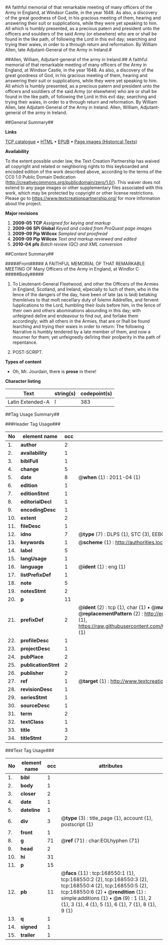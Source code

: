 #A faithful memorial of that remarkable meeting of many officers of the Army in England, at Windsor Castle, in the year 1648. As also, a discovery of the great goodness of God, in his gracious meeting of them, hearing and answering their suit or supplications, while they were yet speaking to him. All which is humbly presented, as a precious patern and president unto the officers and souldiers of the said Army (or elsewhere) who are or shall be found in the like path, of following the Lord in this evil day; searching and trying their waies, in order to a through return and reformation. By William Allen, late Adjutant-General of the Army in Ireland.#

##Allen, William, Adjutant-general of the army in Ireland.##
A faithful memorial of that remarkable meeting of many officers of the Army in England, at Windsor Castle, in the year 1648. As also, a discovery of the great goodness of God, in his gracious meeting of them, hearing and answering their suit or supplications, while they were yet speaking to him. All which is humbly presented, as a precious patern and president unto the officers and souldiers of the said Army (or elsewhere) who are or shall be found in the like path, of following the Lord in this evil day; searching and trying their waies, in order to a through return and reformation. By William Allen, late Adjutant-General of the Army in Ireland.
Allen, William, Adjutant-general of the army in Ireland.

##General Summary##

**Links**

[TCP catalogue](http://www.ota.ox.ac.uk/tcp/)  • 
[HTML](http://tei.it.ox.ac.uk/tcp/Texts-HTML/free/A74/A74991.html)  • 
[EPUB](http://tei.it.ox.ac.uk/tcp/Texts-EPUB/free/A74/A74991.epub) • 
[Page images (Historical Texts)](https://historicaltexts.jisc.ac.uk/eebo-99873604e)

**Availability**

To the extent possible under law, the Text Creation Partnership has waived all copyright and related or neighboring rights to this keyboarded and encoded edition of the work described above, according to the terms of the CC0 1.0 Public Domain Dedication (http://creativecommons.org/publicdomain/zero/1.0/). This waiver does not extend to any page images or other supplementary files associated with this work, which may be protected by copyright or other license restrictions. Please go to https://www.textcreationpartnership.org/ for more information about the project.

**Major revisions**

1. __2009-05__ __TCP__ *Assigned for keying and markup*
1. __2009-06__ __SPi Global__ *Keyed and coded from ProQuest page images*
1. __2009-09__ __Pip Willcox__ *Sampled and proofread*
1. __2009-09__ __Pip Willcox__ *Text and markup reviewed and edited*
1. __2010-04__ __pfs__ *Batch review (QC) and XML conversion*

##Content Summary##

#####Front#####
A FAITHFUL MEMORIAL OF THAT REMARKABLE MEETING OF Many Officers of the Army in England, at Windſor C
#####Body#####

1. To Lieutenant-General Fleetwood, and other the Officers of the Armies in England, Scotland, and Ireland, eſpecially to ſuch of them, who in the ſence of the dangers of the day, have been of late (as is ſaid) betaking themſelves to that moſt neceſſary duty of ſolemn Addreſſes, and fervent ſupplications to the Lord, humbling their ſouls before him, in the ſence of their own and others abominations abounding in this day; with unfeigned deſire and endeavour to find out, and forſake them accordingly; with all others in the Armies, that are or ſhall be found ſearching and trying their waies in order to return: The following Narrative is humbly tendered by a late member of them, and now a mourner for them; yet unfeignedly deſiring their proſperity in the path of repentance.

1. POST-SCRIPT.

**Types of content**

  * Oh, Mr. Jourdain, there is **prose** in there!

**Character listing**


|Text|string(s)|codepoint(s)|
|---|---|---|
|Latin Extended-A|ſ|383|

##Tag Usage Summary##

###Header Tag Usage###

|No|element name|occ|attributes|
|---|---|---|---|
|1.|__author__|2||
|2.|__availability__|1||
|3.|__biblFull__|1||
|4.|__change__|5||
|5.|__date__|8| @__when__ (1) : 2011-04 (1)|
|6.|__edition__|1||
|7.|__editionStmt__|1||
|8.|__editorialDecl__|1||
|9.|__encodingDesc__|1||
|10.|__extent__|2||
|11.|__fileDesc__|1||
|12.|__idno__|7| @__type__ (7) : DLPS (1), STC (3), EEBO-CITATION (1), PROQUEST (1), VID (1)|
|13.|__keywords__|1| @__scheme__ (1) : http://authorities.loc.gov/ (1)|
|14.|__label__|5||
|15.|__langUsage__|1||
|16.|__language__|1| @__ident__ (1) : eng (1)|
|17.|__listPrefixDef__|1||
|18.|__note__|5||
|19.|__notesStmt__|2||
|20.|__p__|11||
|21.|__prefixDef__|2| @__ident__ (2) : tcp (1), char (1)  •  @__matchPattern__ (2) : ([0-9\-]+):([0-9IVX]+) (1), (.+) (1)  •  @__replacementPattern__ (2) : http://eebo.chadwyck.com/downloadtiff?vid=$1&page=$2 (1), https://raw.githubusercontent.com/textcreationpartnership/Texts/master/tcpchars.xml#$1 (1)|
|22.|__profileDesc__|1||
|23.|__projectDesc__|1||
|24.|__pubPlace__|2||
|25.|__publicationStmt__|2||
|26.|__publisher__|2||
|27.|__ref__|1| @__target__ (1) : http://www.textcreationpartnership.org/docs/. (1)|
|28.|__revisionDesc__|1||
|29.|__seriesStmt__|1||
|30.|__sourceDesc__|1||
|31.|__term__|2||
|32.|__textClass__|1||
|33.|__title__|3||
|34.|__titleStmt__|2||


###Text Tag Usage###

|No|element name|occ|attributes|
|---|---|---|---|
|1.|__bibl__|1||
|2.|__body__|1||
|3.|__closer__|2||
|4.|__date__|1||
|5.|__dateline__|1||
|6.|__div__|3| @__type__ (3) : title_page (1), account (1), postscript (1)|
|7.|__front__|1||
|8.|__g__|71| @__ref__ (71) : char:EOLhyphen (71)|
|9.|__head__|2||
|10.|__hi__|31||
|11.|__p__|15||
|12.|__pb__|11| @__facs__ (11) : tcp:168550:1 (1), tcp:168550:2 (2), tcp:168550:3 (2), tcp:168550:4 (2), tcp:168550:5 (2), tcp:168550:6 (2)  •  @__rendition__ (1) : simple:additions (1)  •  @__n__ (9) : 1 (1), 2 (1), 3 (1), 4 (1), 5 (1), 6 (1), 7 (1), 8 (1), 9 (1)|
|13.|__q__|1||
|14.|__signed__|1||
|15.|__trailer__|1||
